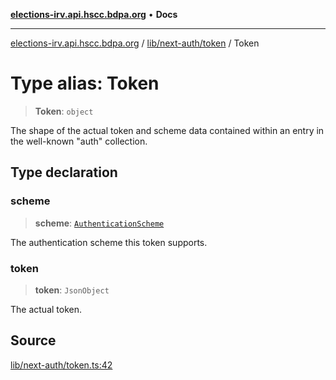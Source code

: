 [**elections-irv.api.hscc.bdpa.org**](../../../../README.md) • **Docs**

***

[elections-irv.api.hscc.bdpa.org](../../../../README.md) / [lib/next-auth/token](../README.md) / Token

# Type alias: Token

> **Token**: `object`

The shape of the actual token and scheme data contained within an entry in
the well-known "auth" collection.

## Type declaration

### scheme

> **scheme**: [`AuthenticationScheme`](../../authenticate/type-aliases/AuthenticationScheme.md)

The authentication scheme this token supports.

### token

> **token**: `JsonObject`

The actual token.

## Source

[lib/next-auth/token.ts:42](https://github.com/Xunnamius/elections_irv.api.hscc.bdpa.org/blob/c917ea60595d63d322e4038beb12d08f7d64cdd2/lib/next-auth/token.ts#L42)
